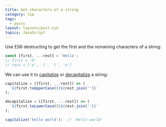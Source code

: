 ```yaml
---
title: Get characters of a string
category: tip
tags:
  - posts
layout: layouts/post.njk
topics: JavaScript
---
```


Use ES6 destructing to get the first and the remaining characters of a string:

```js
const [first, ...rest] = 'Hello';
// first = 'H'
// rest = ['e', 'l', 'l', 'o'] 
```

We can use it to [capitalize](https://1loc.dev/#capitalize-a-string) or [decapitalize](https://1loc.dev/#decapitalize-a-string) a string:

```js
capitalize = ([first, ...rest]) => (
  `${first.toUpperCase()}${rest.join('')}`
);

decapitalize = ([first, ...rest]) => (
  `${first.toLowerCase()}${rest.join('')}`
);

capitalize('hello world');  // 'Hello world'
```